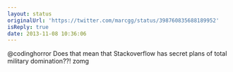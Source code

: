 ```yaml
---
layout: status
originalUrl: 'https://twitter.com/marcgg/status/398760835688189952'
isReply: true
date: 2013-11-08 10:36:06
---
```


@codinghorror Does that mean that Stackoverflow has secret plans of total military domination??! zomg
